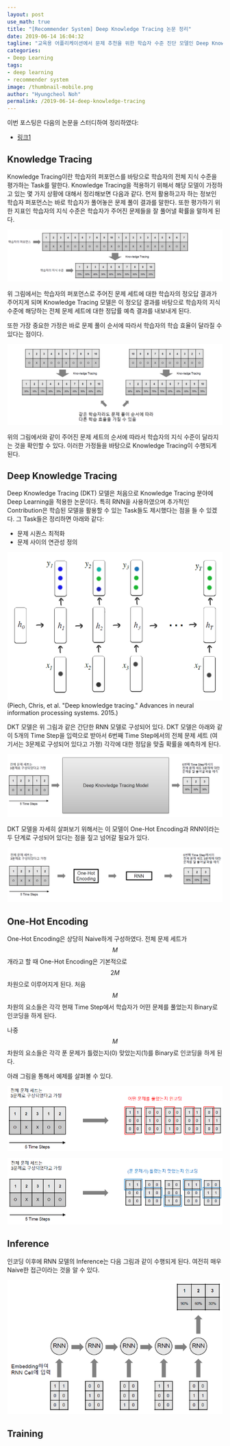 ```yaml
---
layout: post
use_math: true
title: "[Recommender System] Deep Knowledge Tracing 논문 정리"
date: 2019-06-14 16:04:32
tagline: "교육용 어플리케이션에서 문제 추천을 위한 학습자 수준 진단 모델인 Deep Knowledge Tracing을 스터디하여 정리"
categories:
- Deep Learning
tags:
- deep learning
- recommender system
image: /thumbnail-mobile.png
author: "Hyungcheol Noh"
permalink: /2019-06-14-deep-knowledge-tracing
---
```


이번 포스팅은 다음의 논문을 스터디하여 정리하였다:
- [링크1](http://papers.nips.cc/paper/5654-deep-knowledge-tracing.pdf)

## Knowledge Tracing
Knowledge Tracing이란 학습자의 퍼포먼스를 바탕으로 학습자의 전체 지식 수준을 평가하는 Task를 말한다. Knowledge Tracing을 적용하기 위해서 해당 모델이 가정하고 있는 몇 가지 상황에 대해서 정리해보면 다음과 같다. 먼저 활용하고자 하는 정보인 학습자 퍼포먼스는 바로 학습자가 풀어놓은 문제 풀이 결과를 말한다. 또한 평가하기 위한 지표인 학습자의 지식 수준은 학습자가 주어진 문제들을 잘 풀어낼 확률을 말하게 된다.

![](/assets/2019-06-14-deep-knowledge-tracing/2019-06-14-deep-knowledge-tracing_2019-06-14-16-12-12.png)

위 그림에서는 학습자의 퍼포먼스로 주어진 문제 세트에 대한 학습자의 정오답 결과가 주어지게 되며 Knowledge Tracing 모델은 이 정오답 결과를 바탕으로 학습자의 지식 수준에 해당하는 전체 문제 세트에 대한 정답률 예측 결과를 내보내게 된다.

또한 가장 중요한 가정은 바로 문제 풀이 순서에 따라서 학습자의 학습 효율이 달라질 수 있다는 점이다.

![](/assets/2019-06-14-deep-knowledge-tracing/2019-06-14-deep-knowledge-tracing_2019-06-14-16-13-04.png)

위의 그림에서와 같이 주어진 문제 세트의 순서에 따라서 학습자의 지식 수준이 달라지는 것을 확인할 수 있다. 이러한 가정들을 바탕으로 Knowledge Tracing이 수행되게 된다.

## Deep Knowledge Tracing
Deep Knowledge Tracing (DKT) 모델은 처음으로 Knowledge Tracing 분야에 Deep Learning을 적용한 논문이다. 특히 RNN을 사용하였으며 추가적인 Contribution은 학습된 모델을 활용할 수 있는 Task들도 제시했다는 점을 들 수 있겠다. 그 Task들은 정리하면 아래와 같다:
- 문제 시퀀스 최적화
- 문제 사이의 연관성 정의

![](/assets/2019-06-14-deep-knowledge-tracing/2019-06-14-deep-knowledge-tracing_2019-06-14-23-20-01.png)
(Piech, Chris, et al. "Deep knowledge tracing." Advances in neural information processing systems. 2015.)

DKT 모델은 위 그림과 같은 간단한 RNN 모델로 구성되어 있다. DKT 모델은 아래와 같이 5개의 Time Step을 입력으로 받아서 6번째 Time Step에서의 전체 문제 세트 (여기서는 3문제로 구성되어 있다고 가졍) 각각에 대한 정답을 맞출 확률을 예측하게 된다.

![](/assets/2019-06-14-deep-knowledge-tracing/2019-06-14-deep-knowledge-tracing_2019-06-14-23-24-03.png)

DKT 모델을 자세히 살펴보기 위해서는 이 모델이 One-Hot Encoding과 RNN이라는 두 단계로 구성되어 있다는 점을 짚고 넘어갈 필요가 있다.

![](/assets/2019-06-14-deep-knowledge-tracing/2019-06-14-deep-knowledge-tracing_2019-06-14-23-27-06.png)

## One-Hot Encoding
One-Hot Encoding은 상당히 Naive하게 구성하였다. 전체 문제 세트가 $$M$$개라고 할 때 One-Hot Encoding은 기본적으로 $$2M$$ 차원으로 이루어지게 된다. 처음 $$M$$ 차원의 요소들은 각각 현재 Time Step에서 학습자가 어떤 문제를 풀었는지 Binary로 인코딩을 하게 된다.

나중 $$M$$ 차원의 요소들은 각각 푼 문제가 틀렸는지(0) 맞았는지(1)를 Binary로 인코딩을 하게 된다.

아래 그림을 통해서 예제를 살펴볼 수 있다.

![](/assets/2019-06-14-deep-knowledge-tracing/2019-06-14-deep-knowledge-tracing_2019-06-14-23-31-30.png)

![](/assets/2019-06-14-deep-knowledge-tracing/2019-06-14-deep-knowledge-tracing_2019-06-14-23-31-58.png)

## Inference
인코딩 이후에 RNN 모델의 Inference는 다음 그림과 같이 수행되게 된다. 여전히 매우 Naive한 접근이라는 것을 알 수 있다.

![](/assets/2019-06-14-deep-knowledge-tracing/2019-06-14-deep-knowledge-tracing_2019-06-14-23-33-37.png)

## Training

